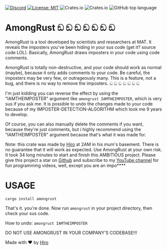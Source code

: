 <!--- ![test workflow](https://github.com/0xhiro/amongrust/actions/workflows/test.yml/badge.svg) -->
[![Discord](https://img.shields.io/discord/1018936651612967043)](https://discord.gg/yMEKS2hk)
[![License: MIT](https://img.shields.io/badge/License-MIT-yellow.svg)](https://opensource.org/licenses/MIT)
![Crates.io](https://img.shields.io/crates/d/amongrust)
![Crates.io](https://img.shields.io/crates/v/amongrust)
![GitHub top language](https://img.shields.io/github/languages/top/0xhiro/amongrust)


# AmongRust ඞ ඞ ඞ ඞ ඞ ඞ ඞ 

AmongRust is a tool developed by scientists and researchers at MAT. It reveals the imposters you've been hiding in your sus code (get it? source code LOL). Basically, AmongRust draws imposters in your code using code comments.

AmongRust is totally non-destructive, and your code should work as normal (maybe), because it only adds comments to your code.
Be careful, the imposters may be very few, or outrageously many. This is a feature, not a bug, and there is no way to remove the imposters. ඞ ඞ ඞ ඞ ඞ ඞ ඞ 


I'm just kidding you can reverse the effect by using the "IAMTHEIMPOSTER" argument like `amongrust IAMTHEIMPOSTER`, which is very sus if you ask me.
It is possible to undo the changes made to your code because of my IMPOSTER-DETECTION-ALGORITHM which took me 9 years to develop.

Of course, you can also manually delete the comments if you want, because they're just comments, but i highly recommend using the "IAMTHEIMPOSTER" argument because that's what it was made for.

Note: this crate was made by [Hiro](https://twitter.com/0x1hiro) at 2AM in his mum's basement. There is no guarantee that it will work as expected. Use AmongRust at your own risk. It took 34 long minutes to start and finish this AMBITIOUS project. Please give this project a star on [Github](https://github.com/0xhiro/amongrust) and subscribe to my [YouTube channel](https://www.youtube.com/channel/UCv3SId-GfOT7MCaHVl88SQQ) for fun programming videos, well, except you are an impo****

# USAGE

`cargo install amongrust`

That's it. you're done. Now run `amongrust` in your project directory, then check your sus code.

How to undo: `amongrust IAMTHEIMPOSTER`


DO NOT USE AMONGRUST IN YOUR COMPANY'S CODEBASE!!!

Made with ❤️  by [Hiro](https://twitter.com/0x1hiro)